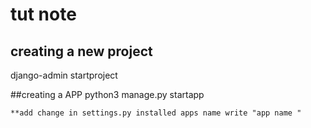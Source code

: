 # tut note

## creating a new project
django-admin startproject <project name>

##creating a APP
python3 manage.py startapp <app name>

    **add change in settings.py installed apps name write "app name "

##